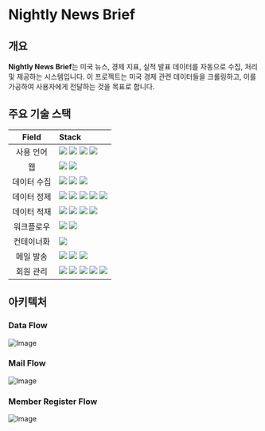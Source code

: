 # Nightly News Brief

## 개요

**Nightly News Brief**는 미국 뉴스, 경제 지표, 실적 발표 데이터를 자동으로 수집, 처리 및 제공하는 시스템입니다. 이 프로젝트는 미국 경제 관련 데이터들을 크롤링하고, 이를 가공하여 사용자에게 전달하는 것을 목표로 합니다.

## 주요 기술 스택
| Field | Stack |
|:---:|:---|
| 사용 언어 | <img src="https://img.shields.io/badge/python-3776AB?style=for-the-badge&logo=python&logoColor=white"> <img src="https://img.shields.io/badge/html5-E34F26?style=for-the-badge&logo=html5&logoColor=white"> <img src="https://img.shields.io/badge/css-1572B6?style=for-the-badge&logo=css3&logoColor=white"> <img src="https://img.shields.io/badge/javascript-F7DF1E?style=for-the-badge&logo=javascript&logoColor=black">  |
| 웹 | <img src="https://img.shields.io/badge/flask-000000?style=for-the-badge&logo=flask&logoColor=white"/> <img src="https://img.shields.io/badge/amazon_ec2-FF9900?style=for-the-badge&logo=amazonec2&logoColor=white"/> | 
|데이터 수집| <img src="https://img.shields.io/badge/selenium-43B02A?style=for-the-badge&logo=selenium&logoColor=white"/> <img src="https://img.shields.io/badge/amazon_lambda-FF9900?style=for-the-badge&logo=awslambda&logoColor=white"/> <img src="https://img.shields.io/badge/beautifulsoup4-000000?style=for-the-badge&logoColor=white"/>| 
|데이터 정제| <img src="https://img.shields.io/badge/amazone_emr-8C4FFF?style=for-the-badge&logo=amazonwebservices&logoColor=white"/> <img src="https://img.shields.io/badge/amazon_lambda-FF9900?style=for-the-badge&logo=awslambda&logoColor=white"/> <img src="https://img.shields.io/badge/apache_spark-E25A1C?style=for-the-badge&logo=apachespark&logoColor=white"/> <img src="https://img.shields.io/badge/beautifulsoup4-000000?style=for-the-badge&logoColor=white"/> <img src="https://img.shields.io/badge/pandas-150458?style=for-the-badge&logo=pandas&logoColor=white"/> |
| 데이터 적재 | <img src="https://img.shields.io/badge/amazon_lambda-FF9900?style=for-the-badge&logo=awslambda&logoColor=white"/> <img src="https://img.shields.io/badge/amazon_s3-569A31?style=for-the-badge&logo=amazons3&logoColor=white"/> <img src="https://img.shields.io/badge/amazon_redshift-8C4FFF?style=for-the-badge&logo=amazonredshift&logoColor=white"/> <img src="https://img.shields.io/badge/amazon_rds-527FFF?style=for-the-badge&logo=amazonrds&logoColor=white"/>|
| 워크플로우 | <img src="https://img.shields.io/badge/apache_airflow-017CEE?style=for-the-badge&logo=apacheairflow&logoColor=white"/> <img src="https://img.shields.io/badge/gcp vm-4285F4?style=for-the-badge&logo=googlecloud&logoColor=white"/> |
| 컨테이너화 | <img src="https://img.shields.io/badge/Docker-2496ED?style=for-the-badge&logo=docker&logoColor=white"/> |
| 메일 발송 | <img src="https://img.shields.io/badge/amazon_lambda-FF9900?style=for-the-badge&logo=awslambda&logoColor=white"/> <img src="https://img.shields.io/badge/amazon_sqs-FF4F8B?style=for-the-badge&logo=amazonsqs&logoColor=white"/> <img src="https://img.shields.io/badge/amazon_rds-527FFF?style=for-the-badge&logo=amazonrds&logoColor=white"/> |
| 회원 관리 | <img src="https://img.shields.io/badge/google_forms-7248B9?style=for-the-badge&logo=googleforms&logoColor=white"/> <img src="https://img.shields.io/badge/google_sheets-34A853?style=for-the-badge&logo=googlesheets&logoColor=white"/> <img src="https://img.shields.io/badge/google_apps_script-4285F4?style=for-the-badge&logo=googleappsscript&logoColor=white"/> <img src="https://img.shields.io/badge/amazon_lambda-FF9900?style=for-the-badge&logo=awslambda&logoColor=white"/> <img src="https://img.shields.io/badge/amazon_rds-527FFF?style=for-the-badge&logo=amazonrds&logoColor=white"/>|

## 아키텍처
### Data Flow
![Image](https://github.com/user-attachments/assets/6a86d53a-39f7-4b30-ab3f-ff0cf8269563)
### Mail Flow
![Image](https://github.com/user-attachments/assets/09bf68d4-e451-4877-a732-6f289bd3de5d)
### Member Register Flow
![Image](https://github.com/user-attachments/assets/f751350c-76d5-401d-aac6-09437d210666)